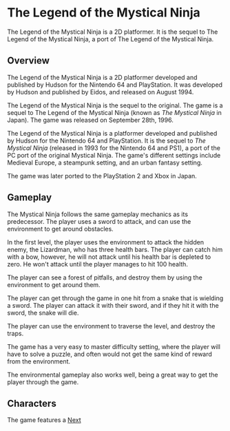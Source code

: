 # The Legend of the Mystical Ninja

The Legend of the Mystical Ninja is a 2D platformer. It is the sequel to The Legend of the Mystical Ninja, a port of The Legend of the Mystical Ninja.

## Overview

The Legend of the Mystical Ninja is a 2D platformer developed and published by Hudson for the Nintendo 64 and PlayStation. It was developed by Hudson and published by Eidos, and released on August 1994.

The Legend of the Mystical Ninja is the sequel to the original. The game is a sequel to The Legend of the Mystical Ninja (known as _The Mystical Ninja_ in Japan). The game was released on September 28th, 1996.

The Legend of the Mystical Ninja is a platformer developed and published by Hudson for the Nintendo 64 and PlayStation. It is the sequel to _The Mystical Ninja_ (released in 1993 for the Nintendo 64 and PS1), a port of the PC port of the original Mystical Ninja. The game's different settings include Medieval Europe, a steampunk setting, and an urban fantasy setting.

The game was later ported to the PlayStation 2 and Xbox in Japan.

## Gameplay

The Mystical Ninja follows the same gameplay mechanics as its predecessor. The player uses a sword to attack, and can use the environment to get around obstacles.

In the first level, the player uses the environment to attack the hidden enemy, the Lizardman, who has three health bars. The player can catch him with a bow, however, he will not attack until his health bar is depleted to zero. He won't attack until the player manages to hit 100 health.

The player can see a forest of pitfalls, and destroy them by using the environment to get around them.

The player can get through the game in one hit from a snake that is wielding a sword. The player can attack it with their sword, and if they hit it with the sword, the snake will die.

The player can use the environment to traverse the level, and destroy the traps.

The game has a very easy to master difficulty setting, where the player will have to solve a puzzle, and often would not get the same kind of reward from the environment.

The environmental gameplay also works well, being a great way to get the player through the game.

## Characters

The game features a
[Next](157.md)